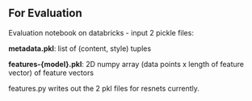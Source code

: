 ## For Evaluation
Evaluation notebook on databricks - input 2 pickle files:

**metadata.pkl**: list of (content, style) tuples

**features-{model}.pkl**: 2D numpy array (data points x length of feature vector) of feature vectors


features.py writes out the 2 pkl files for resnets currently.
